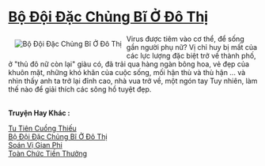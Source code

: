 <a href="https://truyentiki.com/bo-doi-dac-chung-bi-o-do-thi.31808/" title="Bộ Đội Đặc Chủng Bĩ Ở Đô Thị"><h1>Bộ Đội Đặc Chủng Bĩ Ở Đô Thị</h1></a><div style="display:table"><img align="right" style="float: left; padding: 10px;" src="https://truyentiki.com/a/img/str/src/31808.jpg" alt="Bộ Đội Đặc Chủng Bĩ Ở Đô Thị">Virus được tiêm vào cơ thể, để sống gần người phụ nữ? Vị chỉ huy bị mất của các lực lượng đặc biệt trở về thành phố, ở "thủ đô nữ còn lại" giàu có, đã trải qua hàng ngàn bông hoa, vẻ đẹp của khuôn mặt, những khó khăn của cuộc sống, mối hận thù và thù hận ... và nhìn thấy anh ta trở lại đỉnh cao, nhà vua trở về, một ngón tay Tuy nhiên, làm thế nào để giải thích các sông hồ tuyệt đẹp.</div><p><br><b>Truyện Hay Khác :</b></p><a href="https://truyentiki.com/tu-tien-cuong-thieu.31807/" alt="Tu Tiên Cuồng Thiếu">Tu Tiên Cuồng Thiếu</a><br/><a href="https://github.com/nownovels/topcv/tree/master/truyenhay/31808/README.md" alt="Bộ Đội Đặc Chủng Bĩ Ở Đô Thị">Bộ Đội Đặc Chủng Bĩ Ở Đô Thị</a><br/><a href="https://github.com/nownovels/truyenhay/tree/master/truyenhay/30666/README.md" alt="Soán Vị Gian Phi">Soán Vị Gian Phi</a><br/><a href="https://github.com/nownovels/truyenhay/tree/master/truyenhay/30664/README.md" alt="Toàn Chức Tiền Thưởng">Toàn Chức Tiền Thưởng</a><br/>
